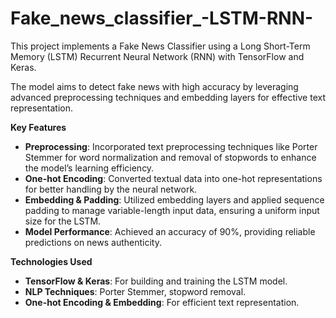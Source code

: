 # Fake_news_classifier_-LSTM-RNN-
This project implements a Fake News Classifier using a Long Short-Term Memory (LSTM) Recurrent Neural Network (RNN) with TensorFlow and Keras.

The model aims to detect fake news with high accuracy by leveraging advanced preprocessing techniques and embedding layers for effective text representation.

**Key Features**
- **Preprocessing**: Incorporated text preprocessing techniques like Porter Stemmer for word normalization and removal of stopwords to enhance the model’s learning efficiency.
- **One-hot Encoding**: Converted textual data into one-hot representations for better handling by the neural network.
- **Embedding & Padding**: Utilized embedding layers and applied sequence padding to manage variable-length input data, ensuring a uniform input size for the LSTM.
- **Model Performance**: Achieved an accuracy of 90%, providing reliable predictions on news authenticity.



**Technologies Used**
- **TensorFlow & Keras**: For building and training the LSTM model.
- **NLP Techniques**: Porter Stemmer, stopword removal.
- **One-hot Encoding & Embedding**: For efficient text representation.
